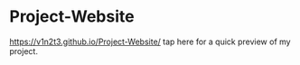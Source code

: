 # Project-Website
https://v1n2t3.github.io/Project-Website/ tap here for  a quick preview of my project.
